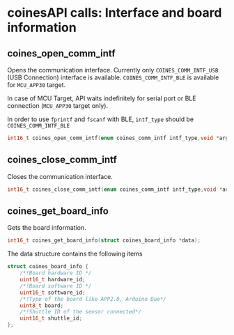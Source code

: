 # coinesAPI calls: Interface and board information

## coines_open_comm_intf
Opens the communication interface.
Currently only `COINES_COMM_INTF_USB` (USB Connection) interface is available.
`COINES_COMM_INTF_BLE` is available for `MCU_APP30` target.

In case of MCU Target, API waits indefinitely for serial port or BLE connection (`MCU_APP30` target only).

In order to use `fprintf` and `fscanf` with BLE, `intf_type` should be `COINES_COMM_INTF_BLE`


```C
int16_t coines_open_comm_intf(enum coines_comm_intf intf_type,void *arg); 
```

## coines_close_comm_intf
Closes the communication interface.

```C
int16_t coines_close_comm_intf(enum coines_comm_intf intf_type,void *arg); 
```

## coines_get_board_info
Gets the board information.

```C
int16_t coines_get_board_info(struct coines_board_info *data);
```

The data structure contains the following items 

```C
struct coines_board_info {
	/*!Board hardware ID */
	uint16_t hardware_id;
	/*!Board software ID */
	uint16_t software_id;
	/*!Type of the board like APP2.0, Arduino Due*/
	uint8_t board;
	/*!Shuttle ID of the sensor connected*/
	uint16_t shuttle_id;
};
```
